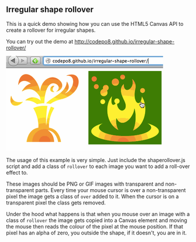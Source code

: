 Irregular shape rollover
------------------------

This is a quick demo showing how you can use the HTML5 Canvas API to create a rollover for irregular shapes. 

You can try out the demo at http://codepo8.github.io/irregular-shape-rollover/ 

![Rollover demo](rollover.gif)

The usage of this example is very simple. Just include the shaperollover.js script and add a class of `rollover` to each image you want to add a roll-over effect to. 

These images should be PNG or GIF images with transparent and non-transparent parts. Every time your mouse cursor is over a non-transparent pixel the image gets a class of `over` added to it. When the cursor is on a transparent pixel the class gets removed.

Under the hood what happens is that when you mouse over an image with a class of `rollover` the image gets copied into a Canvas element and moving the mouse then reads the colour of the pixel at the mouse position. If that pixel has an alpha of zero, you outside the shape, if it doesn't, you are in it.

